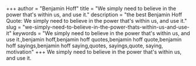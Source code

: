 +++
author = "Benjamin Hoff"
title = "We simply need to believe in the power that's within us, and use it."
description = "the best Benjamin Hoff Quote: We simply need to believe in the power that's within us, and use it."
slug = "we-simply-need-to-believe-in-the-power-thats-within-us-and-use-it"
keywords = "We simply need to believe in the power that's within us, and use it.,benjamin hoff,benjamin hoff quotes,benjamin hoff quote,benjamin hoff sayings,benjamin hoff saying,quotes, sayings,quote, saying, motivation"
+++
We simply need to believe in the power that's within us, and use it.
